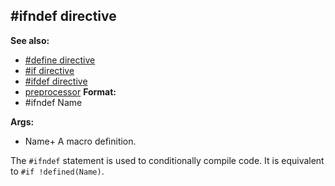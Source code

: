 ## #ifndef directive
**See also:**
+   [#define directive](/ref/DM/preprocessor/define.md) 
+   [#if directive](/ref/DM/preprocessor/if.md) 
+   [#ifdef directive](/ref/DM/preprocessor/ifdef.md) 
+   [preprocessor](/ref/DM/preprocessor.md) <!-- -->
**Format:**
+   #ifndef Name
<!-- -->
**Args:**
+   Name+ A macro definition.


The `#ifndef` statement is used to conditionally compile code.
It is equivalent to `#if !defined(Name)`.